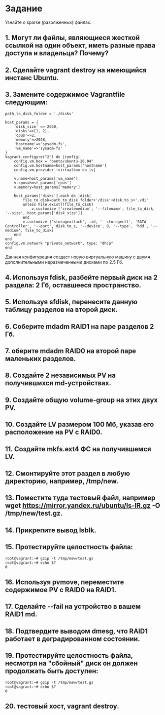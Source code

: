 # Задание
Узнайте о sparse (разряженных) файлах.

## 1. Могут ли файлы, являющиеся жесткой ссылкой на один объект, иметь разные права доступа и владельца? Почему?

## 2. Сделайте vagrant destroy на имеющийся инстанс Ubuntu. 

## 3. Замените содержимое Vagrantfile следующим:

    path_to_disk_folder = './disks'
    
    host_params = {
        'disk_size' => 2560,
        'disks'=>[1, 2],
        'cpus'=>2,
        'memory'=>2048,
        'hostname'=>'sysadm-fs',
        'vm_name'=>'sysadm-fs'
    }
    Vagrant.configure("2") do |config|
        config.vm.box = "bento/ubuntu-20.04"
        config.vm.hostname=host_params['hostname']
        config.vm.provider :virtualbox do |v|

        v.name=host_params['vm_name']
        v.cpus=host_params['cpus']
        v.memory=host_params['memory']

        host_params['disks'].each do |disk|
            file_to_disk=path_to_disk_folder+'/disk'+disk.to_s+'.vdi'
            unless File.exist?(file_to_disk)
                v.customize ['createmedium', '--filename', file_to_disk, '--size', host_params['disk_size']]
            end
            v.customize ['storageattach', :id, '--storagectl', 'SATA Controller', '--port', disk.to_s, '--device', 0, '--type', 'hdd', '--medium', file_to_disk]
        end
    end
    config.vm.network "private_network", type: "dhcp"
    end
Данная конфигурация создаст новую виртуальную машину с двумя дополнительными неразмеченными дисками по 2.5 Гб.

## 4. Используя fdisk, разбейте первый диск на 2 раздела: 2 Гб, оставшееся пространство.

## 5. Используя sfdisk, перенесите данную таблицу разделов на второй диск.

## 6. Соберите mdadm RAID1 на паре разделов 2 Гб.

## 7. оберите mdadm RAID0 на второй паре маленьких разделов.

## 8. Создайте 2 независимых PV на получившихся md-устройствах.

## 9. Создайте общую volume-group на этих двух PV.

## 10. Создайте LV размером 100 Мб, указав его расположение на PV с RAID0.

## 11. Создайте mkfs.ext4 ФС на получившемся LV.

## 12. Смонтируйте этот раздел в любую директорию, например, /tmp/new.

## 13. Поместите туда тестовый файл, например wget https://mirror.yandex.ru/ubuntu/ls-lR.gz -O /tmp/new/test.gz.

## 14. Прикрепите вывод lsblk.

## 15. Протестируйте целостность файла:

    root@vagrant:~# gzip -t /tmp/new/test.gz
    root@vagrant:~# echo $?
    0
## 16. Используя pvmove, переместите содержимое PV с RAID0 на RAID1.

## 17. Сделайте --fail на устройство в вашем RAID1 md.

## 18. Подтвердите выводом dmesg, что RAID1 работает в деградированном состоянии.

## 19. Протестируйте целостность файла, несмотря на "сбойный" диск он должен продолжать быть доступен:

    root@vagrant:~# gzip -t /tmp/new/test.gz
    root@vagrant:~# echo $?
    0
## 20.  тестовый хост, vagrant destroy.